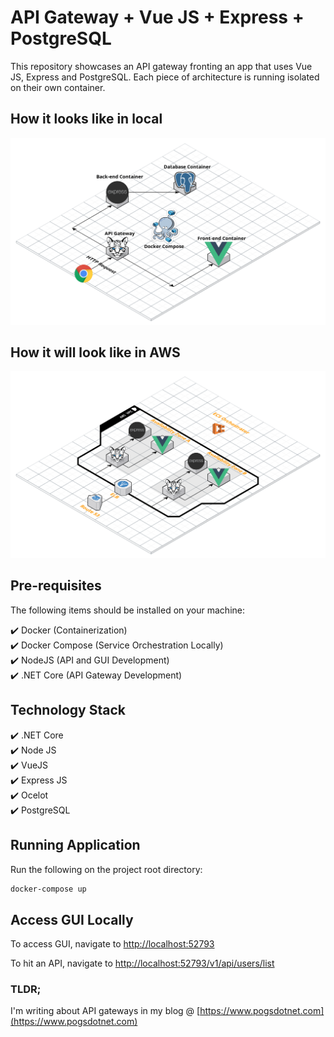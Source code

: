 # API Gateway + Vue JS + Express + PostgreSQL 

This repository showcases an API gateway fronting an app that uses Vue JS, Express and PostgreSQL. Each piece of architecture is running isolated on their own container.

## How it looks like in local

![Local Stack Diagram](https://github.com/allanchua101/api-gateway-vue-express-pg/blob/master/VueJS%20Express%20Ocelot%20Local%20(1).png "Local Stack Diagram")

## How it will look like in AWS

![Stack Diagram](https://github.com/allanchua101/api-gateway-vue-express-pg/blob/master/Stack%20Diagram.png "Stack Diagram")

## Pre-requisites

The following items should be installed on your machine:

:heavy_check_mark: Docker          (Containerization)  
:heavy_check_mark: Docker Compose  (Service Orchestration Locally)  
:heavy_check_mark: NodeJS          (API and GUI Development)  
:heavy_check_mark: .NET Core       (API Gateway Development)  

## Technology Stack

:heavy_check_mark: .NET Core  
:heavy_check_mark: Node JS  
:heavy_check_mark: VueJS  
:heavy_check_mark: Express JS  
:heavy_check_mark: Ocelot  
:heavy_check_mark: PostgreSQL  

## Running Application

Run the following on the project root directory:

```sh
docker-compose up
```

## Access GUI Locally

To access GUI, navigate to [http://localhost:52793](http://localhost:52793)  

To hit an API, navigate to [http://localhost:52793/v1/api/users/list](http://localhost:52793/v1/api/users/list)

### TLDR;
I'm writing about API gateways in my blog @ [https://www.pogsdotnet.com](https://www.pogsdotnet.com)
